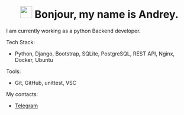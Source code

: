<h1 align="center"><img src="https://github.com/blackcater/blackcater/raw/main/images/Hi.gif" height="32"/>
Bonjour, my name is Andrey.</h1>

<text alight="center">I am currently working as a python Backend developer.</text>

Tech Stack:

- Python, Django, Bootstrap, SQLite, PostgreSQL, REST API, Nginx, Docker, Ubuntu

Tools:

- Git, GitHub, unittest, VSC

My contacts:
- [Telegram](https://t.me/Dartanyun)

<!--
**Dartanyun/Dartanyun** is a ✨ _special_ ✨ repository because its `README.md` (this file) appears on your GitHub profile.

Here are some ideas to get you started:

- 🔭 I’m currently working on ...
- 🌱 I’m currently learning ...
- 👯 I’m looking to collaborate on ...
- 🤔 I’m looking for help with ...
- 💬 Ask me about ...
- 📫 How to reach me: ...
- 😄 Pronouns: ...
- ⚡ Fun fact: ...
-->
